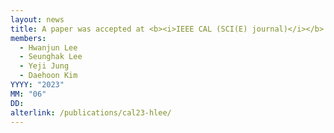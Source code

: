 ```yaml
---
layout: news
title: A paper was accepted at <b><i>IEEE CAL (SCI(E) journal)</i></b>.
members:
  - Hwanjun Lee
  - Seunghak Lee
  - Yeji Jung
  - Daehoon Kim
YYYY: "2023"
MM: "06"
DD: 
alterlink: /publications/cal23-hlee/
---
```

